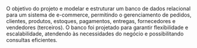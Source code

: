 O objetivo do projeto e modelar e estruturar um banco de dados relacional para um sistema de e-commerce, permitindo o gerenciamento de pedidos, clientes, produtos, estoques, pagamentos, entregas, fornecedores e vendedores (terceiros). 
O banco foi projetado para garantir flexibilidade e escalabilidade, atendendo às necessidades do negócio e possibilitando consultas eficientes.
